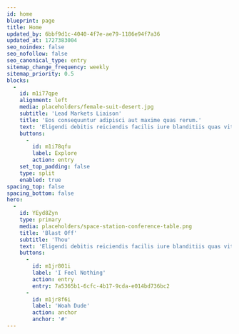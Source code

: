 ```yaml
---
id: home
blueprint: page
title: Home
updated_by: 6bbf9d1c-4040-4f7e-ae79-1186e94f7a36
updated_at: 1727383004
seo_noindex: false
seo_nofollow: false
seo_canonical_type: entry
sitemap_change_frequency: weekly
sitemap_priority: 0.5
blocks:
  -
    id: m1i77qpe
    alignment: left
    media: placeholders/female-suit-desert.jpg
    subtitle: 'Lead Markets Liaison'
    title: 'Eos consequuntur adipisci aut maxime quas rerum.'
    text: 'Eligendi debitis reiciendis facilis iure blanditiis quas vitae excepturi eaque. Voluptatum quae illo sit cum molestias dignissimos in similique. Inventore provident totam est sed voluptatem. Voluptatum velit a dignissimos magnam dolores eligendi commodi cumque. Magni minima ex assumenda eius explicabo eaque quos et. Maiores quia eveniet odit autem.'
    buttons:
      -
        id: m1i78qfu
        label: Explore
        action: entry
    set_top_padding: false
    type: split
    enabled: true
spacing_top: false
spacing_bottom: false
hero:
  -
    id: YEyd8Zyn
    type: primary
    media: placeholders/space-station-conference-table.png
    title: 'Blast Off'
    subtitle: 'Thou'
    text: 'Eligendi debitis reiciendis facilis iure blanditiis quas vitae excepturi eaque. Voluptatum quae illo sit cum molestias dignissimos in similique. Inventore provident totam est sed voluptatem. Voluptatum velit a dignissimos magnam dolores eligendi commodi cumque. Magni minima ex assumenda eius explicabo eaque quos et. Maiores quia eveniet odit autem.'
    buttons:
      -
        id: m1jr801i
        label: 'I Feel Nothing'
        action: entry
        entry: 7a5365b1-6cfc-4b17-9cda-e014bd736bc2
      -
        id: m1jr8f6i
        label: 'Woah Dude'
        action: anchor
        anchor: '#'
---
```

